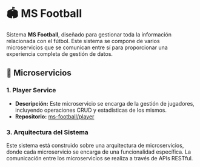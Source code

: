 # 🏟️ MS Football

Sistema **MS Football**, diseñado para gestionar toda la información relacionada con el fútbol. Este sistema se compone de varios microservicios que se comunican entre sí para proporcionar una experiencia completa de gestión de datos.

## 🚀 Microservicios

### 1. Player Service

- **Descripción:** Este microservicio se encarga de la gestión de jugadores, incluyendo operaciones CRUD y estadísticas de los mismos.
- **Repositorio:** [ms-football/player](https://github.com/pabalvrz/ms-football/tree/player)

### 3. Arquitectura del Sistema

Este sistema está construido sobre una arquitectura de microservicios, donde cada microservicio se encarga de una funcionalidad específica. La comunicación entre los microservicios se realiza a través de APIs RESTful.

